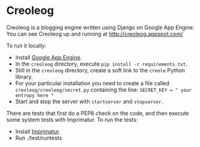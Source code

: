 Creoleog
========

Creoleog is a blogging engine written using Django on Google App Engine. You can
see Creoleog up and running at http://creoleog.appspot.com/

To run it locally:

* Install [Google App Engine](https://developers.google.com/appengine/).
* In the `creoleog` directory, execute `pip install -r requirements.txt`.
* Still in the `creoleog` directory, create a soft link to the `creole` Python
  library.
* For your particular installation you need to create a file called
  `creoleog/creoleog/secret.py` containing the line:
  `SECRET_KEY = " your entropy here "`
* Start and stop the server with `startserver` and `stopserver`.

There are tests that first do a PEP8 check on the code, and then execute some
system tests with Imprimatur. To run the tests:

* Install [Imprimatur](http://imprimatur.wikispaces.com/).
* Run ./test/runtests
